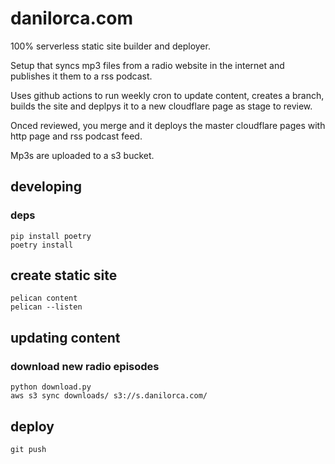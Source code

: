 # danilorca.com

100% serverless static site builder and deployer.

Setup that syncs mp3 files from a radio website in the internet and publishes it them to a rss podcast.

Uses github actions to run weekly cron to update content, creates a branch, builds the site and deplpys it to a new cloudflare page as stage to review.

Onced reviewed, you merge and it deploys the master cloudflare pages with http page and rss podcast feed.

Mp3s are uploaded to a s3 bucket.

## developing
### deps

```
pip install poetry
poetry install
```
## create static site

```
pelican content
pelican --listen
```

## updating content

### download new radio episodes

```
python download.py
aws s3 sync downloads/ s3://s.danilorca.com/
```

## deploy
```
git push
```
